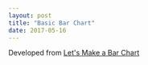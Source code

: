 ```yaml
---
layout: post
title: "Basic Bar Chart"
date: 2017-05-16
---
```


Developed from [Let's Make a Bar Chart](https://bost.ocks.org/mike/bar/)

<style>

	#example rect {
	  fill: steelblue;
	}

	#example text {
	  fill: white;
	  font: 10px sans-serif;
	  text-anchor: end;
	}

</style>

<svg id="bar-chart"></svg>

<script src="https://d3js.org/d3.v3.min.js" charset="utf-8"></script>
<script src="https://ajander.github.io/js/first-viz-code.js"></script>
